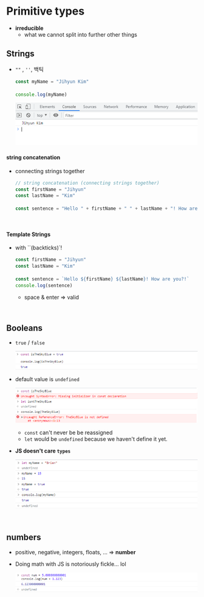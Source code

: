 # Primitive types

* **irreducible**
  * what we cannot split into further other things

## Strings

* `""` , `''`, 백틱

  ```javascript
  const myName = "Jihyun Kim"
  
  console.log(myName)
  ```

  ![image-20220430141432915](02_Primitives.assets/image-20220430141432915.png)

#### string concatenation

* connecting strings together

  ```javascript
  // string concatenation (connecting strings together)
  const firstName = "Jihyun"
  const lastName = "Kim"
  
  const sentence = "Hello " + firstName + " " + lastName + "! How are you?!"
  ```

<br/>

#### Template Strings

* with ``(backticks)`! 

  ```javascript
  const firstName = "Jihyun"
  const lastName = "Kim"
  
  const sentence = `Hello ${firstName} ${lastName}! How are you?!`
  console.log(sentence)
  ```

  * space & enter => valid

<br/>

## Booleans

* `true` / `false`

  ![image-20220430143010828](02_Primitives.assets/image-20220430143010828.png)

* default value is `undefined`

  ![image-20220430143151648](02_Primitives.assets/image-20220430143151648.png)

  * `const` can't never be be reassigned
  * `let` would be `undefined` because we haven't define it yet.

* **JS doesn't care `types`**

  ![image-20220430143518042](02_Primitives.assets/image-20220430143518042.png)

<br/>

## numbers

* positive, negative, integers, floats, ... => **number**

* Doing math with JS is notoriously fickle... lol

  ![image-20220430144121833](02_Primitives.assets/image-20220430144121833.png)


